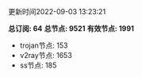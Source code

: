更新时间2022-09-03 13:23:21

**总订阅: 64**
**总节点: 9521**
**有效节点: 1991**
- trojan节点: 153
- v2ray节点: 1653
- ss节点: 185
